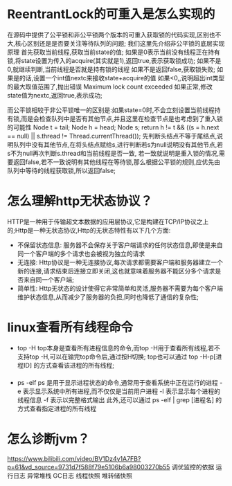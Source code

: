 # ReentrantLock的可重入是怎么实现的
  在源码中提供了公平锁和非公平锁两个版本的可重入获取锁的代码实现,区别也不大,核心区别还是是否要关注等待队列的问题;
  我们这里先介绍非公平锁的底层实现原理
    首先获取当前线程,获取当前state的值;
      如果是0表示当前没有线程正在持有锁,将state设置为传入的acquire(其实就是1),返回true,表示获取锁成功;
      如果不是0,就继续判断,当前线程是否就是持有锁的线程
        如果不是返回false,获取锁失败;
        如果是的话,设置一个int值nextc来接收state+acquire的值
          如果<0,,说明超出int类型的最大取值范围了,抛出错误 Maximum lock count exceeded
          如果正常,修改state值为nextc,返回true,表示成功;
  
  而公平锁相较于非公平锁唯一的区别是:如果state=0时,不会立刻设置当前线程持有锁,而是会检查队列中是否有其他节点,并且这里在检查节点是也考虑到了重入锁的可能性
    Node t = tail; Node h = head; Node s;
    return h != t && ((s = h.next == null) || s.thread != Thread.currentThread());
    先判断头结点不等于尾结点,说明队列中没有其他节点,在将头结点赋给s,进行判断若s为null说明没有其他节点,若s不为null再次判断s.thread和当前线程是否一致,
    若一致就说明是重入锁的情况,需要返回false,若不一致说明有其他线程在等待锁,那么根据公平锁的规则,应优先由队列中等待的线程获取锁,所以返回false;
  
# 怎么理解http无状态协议？
  HTTP是一种用于传输超文本数据的应用层协议,它是构建在TCP/IP协议之上的;Http是一种无状态协议,Http的无状态特性有以下几个方面:
  - 不保留状态信息: 服务器不会保存关于客户端请求的任何状态信息,即使是来自同一个客户端的多个请求也会被视为独立的请求
  - 无连接: Http协议是一种无连接协议,每次请求都需要客户端和服务器建立一个新的连接,请求结束后连接立即关闭,这也就意味着服务器不能区分多个请求是否来自同一个客户端;
  - 简单性: Http无状态的设计使得它非常简单和灵活,服务器不需要为每个客户端维护状态信息,从而减少了服务器的负担,同时也降低了通信的复杂性;
　
# linux查看所有线程命令
  - top -H 
  top本身是查看所有进程信息的命令,而top -H用于查看所有线程,若不支持top -H,可以在输完top命令后,通过按H切换;
  top也可以通过 top -H-p[进程ID] 的方式查看该进程的所有线程;    
　
  - ps -elf
  ps 是用于显示进程状态的命令,通常用于查看系统中正在运行的进程
  -e 表示显示系统中所有进程,而不仅仅是当前用户进程
  -l 表示显示每个进程的线程信息
  -f 表示以完整格式输出
  此外,还可以通过 ps -elf | grep [进程名] 的方式查看指定进程的所有线程
　
# 怎么诊断jvm？
https://www.bilibili.com/video/BV1Dz4y1A7FB?p=61&vd_source=9731d7f588f79e5106b6a98003270b55 
调优监控的依据
    运行日志 异常堆栈 GC日志 线程快照 堆转储快照